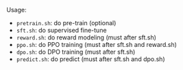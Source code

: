 Usage:

- `pretrain.sh`: do pre-train (optional)
- `sft.sh`: do supervised fine-tune
- `reward.sh`: do reward modeling (must after sft.sh)
- `ppo.sh`: do PPO training (must after sft.sh and reward.sh)
- `dpo.sh`: do DPO training (must after sft.sh)
- `predict.sh`: do predict (must after sft.sh and dpo.sh)
